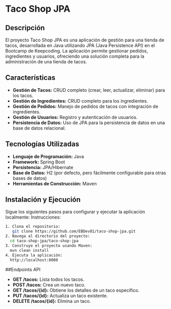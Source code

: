 # Taco Shop JPA

## Descripción
El proyecto Taco Shop JPA es una aplicación de gestión para una tienda de tacos, desarrollada en Java utilizando JPA (Java Persistence API) en el Bootcamp de Keepcoding. La aplicación permite gestionar pedidos, ingredientes y usuarios, ofreciendo una solución completa para la administración de una tienda de tacos.

## Características
- **Gestión de Tacos:** CRUD completo (crear, leer, actualizar, eliminar) para los tacos.
- **Gestión de Ingredientes:** CRUD completo para los ingredientes.
- **Gestión de Pedidos:** Manejo de pedidos de tacos con integración de ingredientes.
- **Gestión de Usuarios:** Registro y autenticación de usuarios.
- **Persistencia de Datos:** Uso de JPA para la persistencia de datos en una base de datos relacional.

## Tecnologías Utilizadas
- **Lenguaje de Programación:** Java
- **Framework:** Spring Boot
- **Persistencia:** JPA/Hibernate
- **Base de Datos:** H2 (por defecto, pero fácilmente configurable para otras bases de datos)
- **Herramientas de Construcción:** Maven

## Instalación y Ejecución
Sigue los siguientes pasos para configurar y ejecutar la aplicación localmente:
Instrucciones:
```bash
1. Clona el repositorio:
   git clone https://github.com/EBDev81/taco-shop-jpa.git
2. Navega al directorio del proyecto: 
  cd taco-shop-jpa/taco-shop-jpa
3. Construye el proyecto usando Maven:
  mvn clean install
4. Ejecuta la aplicación:
  http://localhost:8080
```
##Endpoints API
- **GET /tacos:** Lista todos los tacos.
- **POST /tacos:** Crea un nuevo taco.
- **GET /tacos/{id}:** Obtiene los detalles de un taco específico.
- **PUT /tacos/{id}:** Actualiza un taco existente.
- **DELETE /tacos/{id}:** Elimina un taco.

